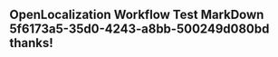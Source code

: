 <properties
ms.topic="hero-topic"
ms.test1="hero-topic"
ms.test2="test"/>

## OpenLocalization Workflow Test MarkDown 5f6173a5-35d0-4243-a8bb-500249d080bd thanks!

